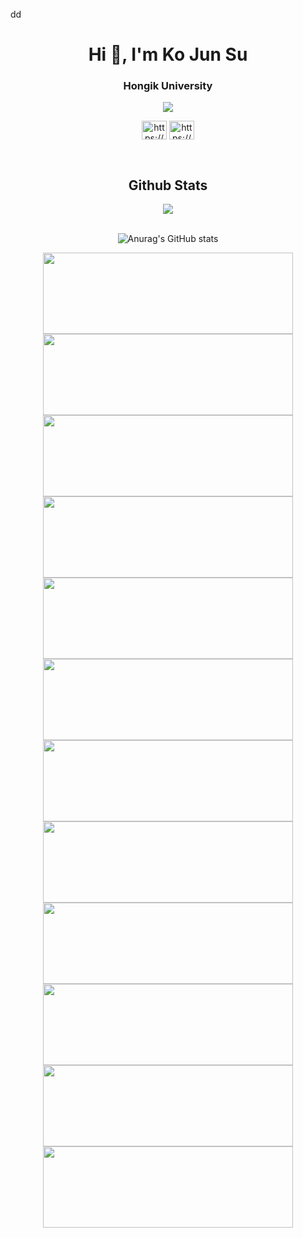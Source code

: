 <br>
dd

<div align=left>

<h1 align="center">Hi 👋, I'm Ko Jun Su</h1>
<h3 align="center">Hongik University</h3>
<div align=center>
<p align="center"><a href="https://hits.seeyoufarm.com"><img src="https://hits.seeyoufarm.com/api/count/incr/badge.svg?url=https%3A%2F%2Fgithub.com%2Frkaclfdl123&count_bg=%23FF0000&title_bg=%23000000&icon=python.svg&icon_color=%23FFFFFF&title=hits&edge_flat=false"/></a></p>


<p align="center">
<a href="https://www.facebook.com/junsu.ko.1/" target="blank"><img align="center" src="https://raw.githubusercontent.com/rahuldkjain/github-profile-readme-generator/master/src/images/icons/Social/facebook.svg" alt="https://www.facebook.com/junsu.ko.1/" height="30" width="40" /></a>
<a href="https://www.instagram.com/junsu_ko/" target="blank"><img align="center" src="https://raw.githubusercontent.com/rahuldkjain/github-profile-readme-generator/master/src/images/icons/Social/instagram.svg" alt="https://www.instagram.com/junsu_ko/" height="30" width="40" /></a>
</p>

<br/>  


## Github Stats  
<div align="center"><img src="https://github-readme-stats.vercel.app/api/top-langs/?username=rkaclfdl123&hide_border=true&layout=compact&theme=chartreuse-dark" align="center" /></div>  

<br/>  


![Anurag's GitHub stats](https://github-readme-stats.vercel.app/api?username=rkaclfdl123&show_icons=true&theme=chartreuse-dark)
  
<a href="https://github.com/rkaclfdl123/Machine-Learning_Crash-Course">
  <img align="center" src="https://github-readme-stats.vercel.app/api/pin/?username=rkaclfdl123&repo=Machine-Learning_Crash-Course"height="130" width="400" />
</a></a><a href="https://github.com/rkaclfdl123/Machine-Learning_Crash-Course">
  <img align="center" src="https://github-readme-stats.vercel.app/api/pin/?username=rkaclfdl123&repo=Machine-Learning_Crash-Course"height="130" width="400" />
</a></a><a href="https://github.com/rkaclfdl123/Machine-Learning_Crash-Course"><a href="https://github.com/rkaclfdl123/Machine-Learning_Crash-Course">
  <img align="center" src="https://github-readme-stats.vercel.app/api/pin/?username=rkaclfdl123&repo=Machine-Learning_Crash-Course"height="130" width="400" />
</a></a><a href="https://github.com/rkaclfdl123/Machine-Learning_Crash-Course">
  <img align="center" src="https://github-readme-stats.vercel.app/api/pin/?username=rkaclfdl123&repo=Machine-Learning_Crash-Course"height="130" width="400" />
</a></a><a href="https://github.com/rkaclfdl123/Machine-Learning_Crash-Course"><a href="https://github.com/rkaclfdl123/Machine-Learning_Crash-Course">
  <img align="center" src="https://github-readme-stats.vercel.app/api/pin/?username=rkaclfdl123&repo=Machine-Learning_Crash-Course"height="130" width="400" />
</a></a><a href="https://github.com/rkaclfdl123/Machine-Learning_Crash-Course">
  <img align="center" src="https://github-readme-stats.vercel.app/api/pin/?username=rkaclfdl123&repo=Machine-Learning_Crash-Course"height="130" width="400" />
</a></a><a href="https://github.com/rkaclfdl123/Machine-Learning_Crash-Course"><a href="https://github.com/rkaclfdl123/Machine-Learning_Crash-Course">
  <img align="center" src="https://github-readme-stats.vercel.app/api/pin/?username=rkaclfdl123&repo=Machine-Learning_Crash-Course"height="130" width="400" />
</a></a><a href="https://github.com/rkaclfdl123/Machine-Learning_Crash-Course">
  <img align="center" src="https://github-readme-stats.vercel.app/api/pin/?username=rkaclfdl123&repo=Machine-Learning_Crash-Course"height="130" width="400" />
</a></a><a href="https://github.com/rkaclfdl123/Machine-Learning_Crash-Course"><a href="https://github.com/rkaclfdl123/Machine-Learning_Crash-Course">
  <img align="center" src="https://github-readme-stats.vercel.app/api/pin/?username=rkaclfdl123&repo=Machine-Learning_Crash-Course"height="130" width="400" />
</a></a><a href="https://github.com/rkaclfdl123/Machine-Learning_Crash-Course">
  <img align="center" src="https://github-readme-stats.vercel.app/api/pin/?username=rkaclfdl123&repo=Machine-Learning_Crash-Course"height="130" width="400" />
</a></a><a href="https://github.com/rkaclfdl123/Machine-Learning_Crash-Course"><a href="https://github.com/rkaclfdl123/Machine-Learning_Crash-Course">
  <img align="center" src="https://github-readme-stats.vercel.app/api/pin/?username=rkaclfdl123&repo=Machine-Learning_Crash-Course"height="130" width="400" />
</a></a><a href="https://github.com/rkaclfdl123/Machine-Learning_Crash-Course">
  <img align="center" src="https://github-readme-stats.vercel.app/api/pin/?username=rkaclfdl123&repo=Machine-Learning_Crash-Course"height="130" width="400" />
</a></a><a href="https://github.com/rkaclfdl123/Machine-Learning_Crash-Course">
</a></a>
